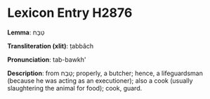 # Lexicon Entry H2876

**Lemma**: טַבָּח

**Transliteration (xlit)**: ṭabbâch

**Pronunciation**: tab-bawkh'

**Description**:
from טָבַח; properly, a butcher; hence, a lifeguardsman (because he was acting as an executioner); also a cook (usually slaughtering the animal for food); cook, guard.
